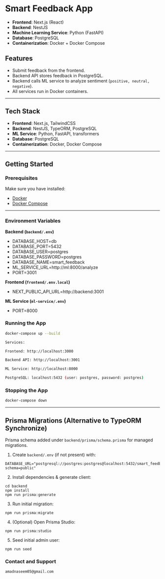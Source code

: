# Smart Feedback App

- **Frontend**: Next.js (React)
- **Backend**: NestJS
- **Machine Learning Service**: Python (FastAPI)
- **Database**: PostgreSQL
- **Containerization**: Docker + Docker Compose

## Features
- Submit feedback from the frontend.
- Backend API stores feedback in PostgreSQL.
- Backend calls ML service to analyze sentiment (`positive, neutral, negative`).
- All services run in Docker containers.

---

## Tech Stack
- **Frontend**: Next.js, TailwindCSS
- **Backend**: NestJS, TypeORM, PostgreSQL
- **ML Service**: Python, FastAPI, transformers
- **Database**: PostgreSQL
- **Containerization**: Docker, Docker Compose

---

## Getting Started

### Prerequisites
Make sure you have installed:
- [Docker](https://www.docker.com/get-started)
- [Docker Compose](https://docs.docker.com/compose/install/)

---

### Environment Variables

**Backend (`backend/.env`)**

- DATABASE_HOST=db
- DATABASE_PORT=5432
- DATABASE_USER=postgres
- DATABASE_PASSWORD=postgres
- DATABASE_NAME=smart_feedback
- ML_SERVICE_URL=http://ml:8000/analyze
- PORT=3001


**Frontend (`frontend/.env.local`)**

- NEXT_PUBLIC_API_URL=http://backend:3001

**ML Service (`ml-service/.env`)**

- PORT=8000

### Running the App

```bash
docker-compose up --build

Services:

Frontend: http://localhost:3000

Backend API: http://localhost:3001

ML Service: http://localhost:8000

PostgreSQL: localhost:5432 (user: postgres, password: postgres)
```

### Stopping the App

```bash
docker-compose down
```
---

## Prisma Migrations (Alternative to TypeORM Synchronize)

Prisma schema added under `backend/prisma/schema.prisma` for managed migrations.

1. Create `backend/.env` (if not present) with:

```
DATABASE_URL="postgresql://postgres:postgres@localhost:5432/smart_feedback?schema=public"
```

2. Install dependencies & generate client:

```
cd backend
npm install
npm run prisma:generate
```

3. Run initial migration:

```
npm run prisma:migrate
```

4. (Optional) Open Prisma Studio:

```
npm run prisma:studio
```

5. Seed initial admin user:

```
npm run seed
```


### Contact and Support
```bash
amadnaseem05@gmail.com
```
